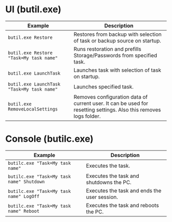 # UI (butil.exe)

| Example                                               | Description                                                                                                       |
| ----------------------------------------------------- | ----------------------------------------------------------------------------------------------------------------- |
| `butil.exe Restore`                                   | Restores from backup with selection of task or backup source on startup.                                          |
| `butil.exe Restore "Task=My task name"`               | Runs restoration and prefills Storage/Passwords from specified task.                                              |
| `butil.exe LaunchTask`                        	| Launches task with selection of task on startup.                                                                  |
| `butil.exe LaunchTask "Task=My task name"`            | Launches specified task.                                                                                          |
| `butil.exe RemoveLocalSettings`                       | Removes configuration data of current user. It can be used for resetting settings. Also this removes logs folder. |

# Console (butilc.exe)

| Example                                   | Description                                           |
| ----------------------------------------- | ----------------------------------------------------- |
| `butilc.exe "Task=My task name"`          | Executes the task.                                    |
| `butilc.exe "Task=My task name" Shutdown` | Executes the task and shutdowns the PC.               |
| `butilc.exe "Task=My task name" LogOff`   | Executes the task and ends the user session.          |
| `butilc.exe "Task=My task name" Reboot`   | Executes the task and reboots the PC.                 |